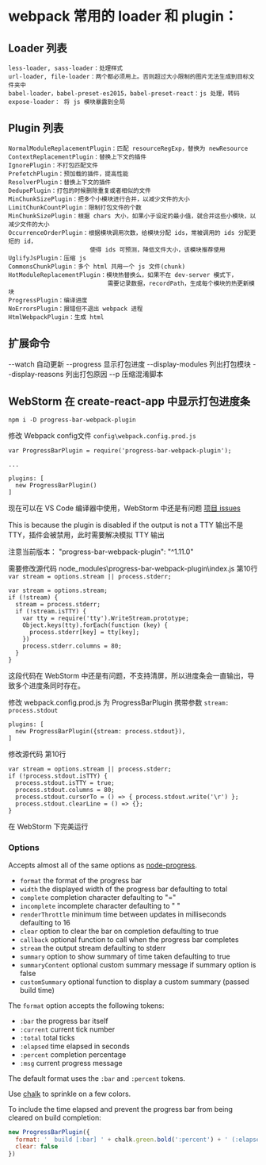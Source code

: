 # webpack 常用的 loader 和 plugin：

## Loader 列表
```
less-loader, sass-loader：处理样式
url-loader, file-loader：两个都必须用上。否则超过大小限制的图片无法生成到目标文件夹中
babel-loader，babel-preset-es2015，babel-preset-react：js 处理，转码
expose-loader： 将 js 模块暴露到全局
```

## Plugin 列表
```
NormalModuleReplacementPlugin：匹配 resourceRegExp，替换为 newResource
ContextReplacementPlugin：替换上下文的插件
IgnorePlugin：不打包匹配文件
PrefetchPlugin：预加载的插件，提高性能
ResolverPlugin：替换上下文的插件
DedupePlugin：打包的时候删除重复或者相似的文件
MinChunkSizePlugin：把多个小模块进行合并，以减少文件的大小
LimitChunkCountPlugin：限制打包文件的个数
MinChunkSizePlugin：根据 chars 大小，如果小于设定的最小值，就合并这些小模块，以减少文件的大小
OccurrenceOrderPlugin：根据模块调用次数，给模块分配 ids，常被调用的 ids 分配更短的 id，
                       使得 ids 可预测，降低文件大小，该模块推荐使用
UglifyJsPlugin：压缩 js
CommonsChunkPlugin：多个 html 共用一个 js 文件(chunk)
HotModuleReplacementPlugin：模块热替换么，如果不在 dev-server 模式下，
                            需要记录数据，recordPath，生成每个模块的热更新模块
ProgressPlugin：编译进度
NoErrorsPlugin：报错但不退出 webpack 进程
HtmlWebpackPlugin：生成 html
```

## 扩展命令
--watch 自动更新
--progress 显示打包进度
--display-modules 列出打包模块
--display-reasons 列出打包原因
--p 压缩混淆脚本

## WebStorm 在 create-react-app 中显示打包进度条
```console
npm i -D progress-bar-webpack-plugin
```
修改 Webpack config文件 `config\webpack.config.prod.js`

```
var ProgressBarPlugin = require('progress-bar-webpack-plugin');

...

plugins: [
  new ProgressBarPlugin()
]
```

现在可以在 VS Code 编译器中使用，WebStorm 中还是有问题  [项目 issues](https://github.com/clessg/progress-bar-webpack-plugin/issues/17)

This is because the plugin is disabled if the output is not a TTY
输出不是TTY，插件会被禁用，此时需要解决模拟 TTY 输出

注意当前版本： "progress-bar-webpack-plugin": "^1.11.0"

需要修改源代码 node_modules\progress-bar-webpack-plugin\index.js 第10行 `var stream = options.stream || process.stderr;`
```
var stream = options.stream;
if (!stream) {
  stream = process.stderr;
  if (!stream.isTTY) {
    var tty = require('tty').WriteStream.prototype;
    Object.keys(tty).forEach(function (key) {
      process.stderr[key] = tty[key];
    })
    process.stderr.columns = 80;
  }
}
```
这段代码在 WebStorm 中还是有问题，不支持清屏，所以进度条会一直输出，导致多个进度条同时存在。

修改 webpack.config.prod.js 为 ProgressBarPlugin 携带参数 `stream: process.stdout`
```
plugins: [
  new ProgressBarPlugin({stream: process.stdout}),
]
```
修改源代码 第10行
```
var stream = options.stream || process.stderr;
if (!process.stdout.isTTY) {
  process.stdout.isTTY = true;
  process.stdout.columns = 80;
  process.stdout.cursorTo = () => { process.stdout.write('\r') };
  process.stdout.clearLine = () => {};
}
```
在 WebStorm 下完美运行

### Options

Accepts almost all of the same options as [node-progress](https://github.com/tj/node-progress#options).

- `format` the format of the progress bar
- `width` the displayed width of the progress bar defaulting to total
- `complete` completion character defaulting to "="
- `incomplete` incomplete character defaulting to " "
- `renderThrottle` minimum time between updates in milliseconds defaulting to 16
- `clear` option to clear the bar on completion defaulting to true
- `callback` optional function to call when the progress bar completes
- `stream` the output stream defaulting to stderr
- `summary` option to show summary of time taken defaulting to true
- `summaryContent` optional custom summary message if summary option is false
- `customSummary` optional function to display a custom summary (passed build time)

The `format` option accepts the following tokens:

- `:bar` the progress bar itself
- `:current` current tick number
- `:total` total ticks
- `:elapsed` time elapsed in seconds
- `:percent` completion percentage
- `:msg` current progress message

The default format uses the `:bar` and `:percent` tokens.

Use [chalk](https://github.com/chalk/chalk) to sprinkle on a few colors.

To include the time elapsed and prevent the progress bar from being cleared on build completion:

```javascript
new ProgressBarPlugin({
  format: '  build [:bar] ' + chalk.green.bold(':percent') + ' (:elapsed seconds)',
  clear: false
})
```
